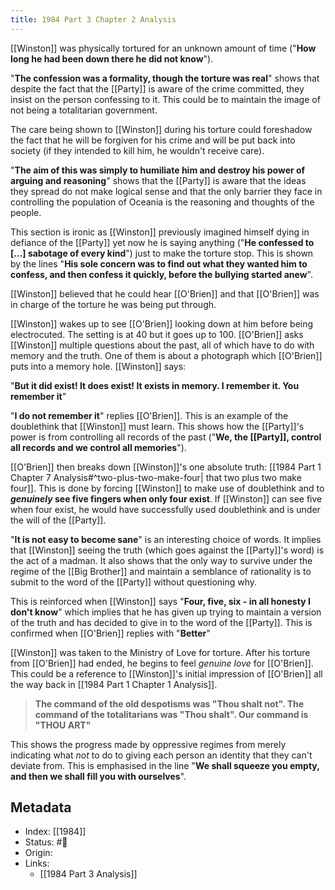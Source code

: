 ```yaml
---
title: 1984 Part 3 Chapter 2 Analysis
---
```



[[Winston]] was physically tortured for an unknown amount of time ("**How long he had been down there he did not know**").

"**The confession was a formality, though the torture was real**" shows that despite the fact that the [[Party]] is aware of the crime committed, they insist on the person confessing to it. This could be to maintain the image of not being a totalitarian government.

The care being shown to [[Winston]] during his torture could foreshadow the fact that he will be forgiven for his crime and will be put back into society (if they intended to kill him, he wouldn't receive care). 

"**The aim of this was simply to humiliate him and destroy his power of arguing and reasoning**" shows that the [[Party]] is aware that the ideas they spread do not make logical sense and that the only barrier they face in controlling the population of Oceania is the reasoning and thoughts of the people.

This section is ironic as [[Winston]] previously imagined himself dying in defiance of the [[Party]] yet now he is saying anything ("**He confessed to \[...] sabotage of every kind**") just to make the torture stop. This is shown by the lines "**His sole concern was to find out what they wanted him to confess, and then confess it quickly, before the bullying started anew**".

[[Winston]] believed that he could hear [[O'Brien]] and that [[O'Brien]] was in charge of the torture he was being put through. 

[[Winston]] wakes up to see [[O'Brien]] looking down at him before being electrocuted. The setting is at 40 but it goes up to 100. [[O'Brien]] asks [[Winston]] multiple questions about the past, all of which have to do with memory and the truth. One of them is about a photograph which [[O'Brien]] puts into a memory hole. [[Winston]] says:

"**But it did exist! It does exist! It exists in memory. I remember it. You remember it**"

"**I do not remember it**" replies [[O'Brien]]. This is an example of the doublethink that [[Winston]] must learn. This shows how the [[Party]]'s power is from controlling all records of the past ("**We, the [[Party]], control all records and we control all memories**").

[[O'Brien]] then breaks down [[Winston]]'s one absolute truth: [[1984 Part 1 Chapter 7 Analysis#^two-plus-two-make-four| that two plus two make four]]. This is done by forcing [[Winston]] to make use of doublethink and to **_genuinely_ see five fingers when only four exist**. If [[Winston]] can see five when four exist, he would have successfully used doublethink and is under the will of the [[Party]].

"**It is not easy to become sane**" is an interesting choice of words. It implies that [[Winston]] seeing the truth (which goes against the [[Party]]'s word) is the act of a madman. It also shows that the only way to survive under the regime of the [[Big Brother]] and maintain a semblance of rationality is to submit to the word of the [[Party]] without questioning why.

This is reinforced when [[Winston]] says "**Four, five, six - in all honesty I don't know**" which implies that he has given up trying to maintain a version of the truth and has decided to give in to the word of the [[Party]]. This is confirmed when [[O'Brien]] replies with "**Better**"

[[Winston]] was taken to the Ministry of Love for torture. After his torture from [[O'Brien]] had ended, he begins to feel _genuine love_ for [[O'Brien]]. This could be a reference to [[Winston]]'s initial impression of [[O'Brien]] all the way back in [[1984 Part 1 Chapter 1 Analysis]].

> **The command of the old despotisms was "Thou shalt not". The command of the totalitarians was "Thou shalt". Our command is "THOU ART"**

This shows the progress made by oppressive regimes from merely indicating what _not_ to do to giving each person an identity that they can't deviate from. This is emphasised in the line "**We shall squeeze you empty, and then we shall fill you with ourselves**".

## Metadata
- Index: [[1984]]
- Status: #🌲  
- Origin: 
- Links:
	- [[1984 Part 3 Analysis]]